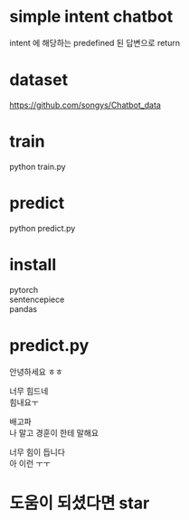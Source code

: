 # simple intent chatbot
intent 에 해당하는 predefined 된 답변으로 return  

# dataset 
https://github.com/songys/Chatbot_data

# train  
python train.py  

# predict  
python predict.py  

# install  
pytorch  
sentencepiece  
pandas

# predict.py  
안녕하세요 ㅎㅎ  
  
너무 힘드네  
힘내요ㅜ  
  
배고파  
나 말고 경훈이 한테 말해요  
  
너무 힘이 듭니다  
아 이런 ㅜㅜ  

# 도움이 되셨다면 star

